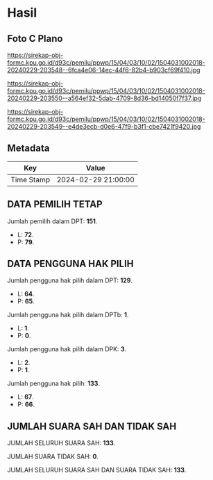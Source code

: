 # Hasil

## Foto C Plano

https://sirekap-obj-formc.kpu.go.id/d93c/pemilu/ppwp/15/04/03/10/02/1504031002018-20240229-203548--6fca4e06-14ec-44f6-82b4-b903cf69f410.jpg

https://sirekap-obj-formc.kpu.go.id/d93c/pemilu/ppwp/15/04/03/10/02/1504031002018-20240229-203550--a564ef32-5dab-4709-8d36-bd14050f7f37.jpg

https://sirekap-obj-formc.kpu.go.id/d93c/pemilu/ppwp/15/04/03/10/02/1504031002018-20240229-203549--e4de3ecb-d0e6-47f9-b3f1-cbe7421f9420.jpg


## Metadata

| Key        | Value               |
| ---------- | ------------------- |
| Time Stamp | 2024-02-29 21:00:00 |


## DATA PEMILIH TETAP

Jumlah pemilih dalam DPT: **151**.
 * L: **72**.
 * P: **79**.

## DATA PENGGUNA HAK PILIH

Jumlah pengguna hak pilih dalam DPT: **129**.
 * L: **64**.
 * P: **65**.

Jumlah pengguna hak pilih dalam DPTb: **1**.
 * L: **1**.
 * P: **0**.

Jumlah pengguna hak pilih dalam DPK: **3**.
 * L: **2**.
 * P: **1**.

Jumlah pengguna hak pilih: **133**.
 * L: **67**.
 * P: **66**.

## JUMLAH SUARA SAH DAN TIDAK SAH

JUMLAH SELURUH SUARA SAH: **133**.

JUMLAH SUARA TIDAK SAH: **0**.

JUMLAH SELURUH SUARA SAH DAN SUARA TIDAK SAH: **133**.



